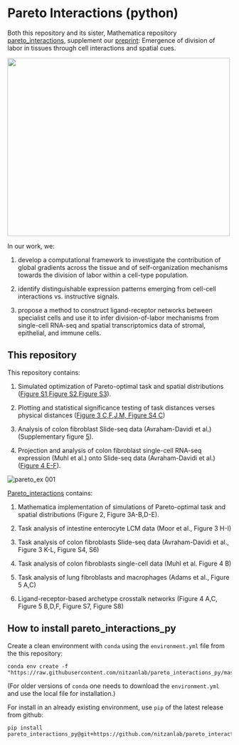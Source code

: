 # Pareto Interactions (python)

Both this repository and its sister, Mathematica repository [pareto_interactions](https://github.com/miriadler/pareto_interactions), supplement our [preprint](https://www.biorxiv.org/content/10.1101/2022.11.16.516540v1): Emergence of division of labor in tissues through cell interactions and spatial cues.

<!-- ![graphical abstract](https://user-images.githubusercontent.com/20613396/227188474-6561dd9a-9bcf-460a-9fd2-0918cc2cff07.jpg) -->
<img src="https://user-images.githubusercontent.com/20613396/227188474-6561dd9a-9bcf-460a-9fd2-0918cc2cff07.jpg" width="500" height="400">

In our work, we:

1. develop a computational framework to investigate the contribution of global gradients across the tissue and of self-organization
mechanisms towards the division of labor within a cell-type population. 

2. identify distinguishable expression patterns emerging from cell-cell interactions vs. instructive signals.

3. propose a method to construct ligand-receptor networks between specialist cells and use it to infer division-of-labor mechanisms from single-cell RNA-seq and spatial transcriptomics data of stromal, epithelial, and immune cells.

## This repository

This repository contains:

1. Simulated optimization of Pareto-optimal task and spatial distributions ([Figure S1](https://github.com/nitzanlab/pareto_interactions_py/notebooks/sfig1.ipynb),[Figure S2](https://github.com/nitzanlab/pareto_interactions_py/notebooks/sfig2.ipynb),[Figure S3](https://github.com/nitzanlab/pareto_interactions_py/notebooks/sfig3.ipynb)).

2. Plotting and statistical significance testing of task distances verses physical distances ([Figure 3 C,F,J,M, Figure S4 C](https://github.com/nitzanlab/pareto_interactions_py/notebooks/fig3.ipynb))

3. Analysis of colon fibroblast Slide-seq data (Avraham-Davidi et al.) (Supplementary figure [5](https://github.com/nitzanlab/pareto_interactions_py/notebooks/sfig5.ipynb)).

4. Projection and analysis of colon fibroblast single-cell RNA-seq expression (Muhl et al.) onto Slide-seq data (Avraham-Davidi et al.) ([Figure 4 E-F](https://github.com/nitzanlab/pareto_interactions_py/notebooks/fig4.ipynb)).


![pareto_ex 001](https://user-images.githubusercontent.com/20613396/227187936-b09c08e1-9930-430a-b8bb-f331c067cb7a.jpeg)

<!-- Mapping and analysis of Slide-seq data projected onto the single-cell data -->
<!-- , described briefly below.  -->
<!-- In addition, given the spatial and task distances, this repository generates the binned task distances vs physical distances plots (e.g., fig3. C, [example](xx)) and [maps](xx) and [explores](xx) the colon fibroblast single-cell RNA-seq data projection onto the Slide-seq data (fig4. D,f, and supp fig 5). -->

[Pareto_interactions](https://github.com/miriadler/pareto_interactions) contains:

1. Mathematica implementation of simulations of Pareto-optimal task and spatial distributions (Figure 2, Figure 3A-B,D-E).

2. Task analysis of intestine enterocyte LCM data (Moor et al., Figure 3 H-I)

3. Task analysis of colon fibroblasts Slide-seq data (Avraham-Davidi et al., Figure 3 K-L, Figure S4, S6)

4. Task analysis of colon fibroblasts single-cell data (Muhl et al. Figure 4 B)

5. Task analysis of lung fibroblasts and macrophages (Adams et al., Figure 5 A,C)

5. Ligand-receptor-based archetype crosstalk networks (Figure 4 A,C, Figure 5 B,D,F, Figure S7, Figure S8)



## How to install pareto_interactions_py

Create a clean environment with `conda` using the `environment.yml` file from the this repository:

```
conda env create -f "https://raw.githubusercontent.com/nitzanlab/pareto_interactions_py/master/environment.yml"
```
(For older versions of `conda` one needs to download the `environment.yml` and use the local file for installation.)

For install in an already existing environment, use `pip` of the latest release from github:

```
pip install pareto_interactions_py@git+https://github.com/nitzanlab/pareto_interactions_py.git
```
